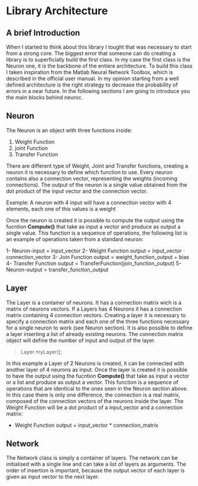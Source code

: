 Library Architecture
====================

A brief Introduction
--------------------

When I started to think about this library I tought that was necessary to start from a strong core. The biggest error that someone can do creating a library is to superficially build the first class.
In my case the first class is the Neuron one, it is the backbone of the entiere architecture. To build this class I taken inspiration from the Matlab Neural Network Toolbox, which is described in the official user manual. In my opinion starting from a well defined architecture is the right strategy to decrease the probability of errors in a near future. In the following sections I am going to introduce you the main blocks behind neuroc.

Neuron
-------

The Neuron is an object with three functions inside:

1. Weight Function
2. joint Function
3. Transfer Function

There are different type of Weight, Joint and Transfer functions, creating a neuron it is necessary to define which function to use. 
Every neuron contains also a connection vector, representing the weights (incoming connections). The output of the neuron is a single value obtained from the dot product of the input vector and the connection vector. 

Example: A neuron with 4 input will have a connection vector with 4 elements, each one of this values is a weight

Once the neuron is created it is possible to compute the output using the fucntion **Compute()** that take as input a vector and produce as output a single value.
This function is a sequence of operations, the following list is an example of operations taken from a standard neuron:

1- Neuron-input = input_vector
2- Weight Function output = input_vector · connection_vector
3- Join Function output = weight_function_output + bias
4- Transfer Function output = TransferFunction(join_function_output)
5- Neuron-output = transfer_function_output

Layer
-------

The Layer is a container of neurons. It has a connection matrix wich is a matrix of neurons vectors. If a Layers has 4 Neurons it has a connection matrix containing 4 connection vectors. Creating a layer it is necessary to specify a connection matrix and each one of the three functions necessary for a single neuron to work (see Neuron section). It is also possible to define a layer inserting a list of already existing neurons. The connection matrix object will define the number of input and output of the layer.

> 
> Layer<float> myLayer();
> 

In this example a Layer of 2 Neurons is created, it can be connected with another layer of 4 neurons as input.
Once the layer is created it is possible to have the output using the fucntion **Compute()** that take as input a vector or a list and produce as output a vector.
This function is a sequence of operations that are identical to the ones seen in the Neuron section above. In this case there is only one difference, the connection is a real matrix, composed of the connection vectors of the neurons inside the layer. The Weight Function will be a dot product of a input_vector and a connection matrix:

- Weight Function output = input_vector * connection_matrix


Network
-------

The Network class is simply a container of layers. The network can be initialised with a single line and can take a list of layers as arguments. The order of insertion is important, because the output vector of each layer is given as input vector to the next layer.




